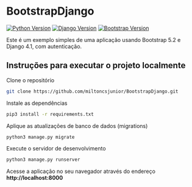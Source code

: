 # BootstrapDjango

[![Python Version](https://img.shields.io/badge/python-3.8.9-brightgreen.svg)](https://python.org)
[![Django Version](https://img.shields.io/badge/django-4.1-brightgreen.svg)](https://djangoproject.com)
[![Bootstrap Version](https://img.shields.io/badge/bootstrap-5.2-brightgreen.svg)](https://getbootstrap.com)

Este é um exemplo simples de uma aplicação usando Bootstrap 5.2 e Django 4.1, com autenticação.

## Instruções para executar o projeto localmente

Clone o repositório

```bash
git clone https://github.com/miltoncsjunior/BootstrapDjango.git
```

Instale as dependências

```bash
pip3 install -r requirements.txt
```

Aplique as atualizações de banco de dados (migrations)

```bash
python3 manage.py migrate
```

Execute o servidor de desenvolvimento

```bash
python3 manage.py runserver
```

Acesse a aplicação no seu navegador através do endereço **http://localhost:8000**